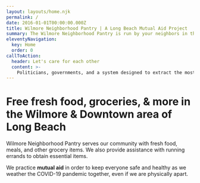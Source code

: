 ```yaml
---
layout: layouts/home.njk
permalink: /
date: 2016-01-01T00:00:00.000Z
title: Wilmore Neighborhood Pantry | A Long Beach Mutual Aid Project
summary: The Wilmore Neighborhood Pantry is run by your neighbors in the Wilmore and Downtown areas of Long Beach. We provide free food, groceries, and other services as mutual aid during the COVID-19 pandemic.
eleventyNavigation:
  key: Home
  order: 0
callToAction:
  header: Let's care for each other
  content: >-
    Politicians, governments, and a system designed to extract the most out of working people for the least in return have led us into disaster on a global scale. It's up to us to take care of one another and build the networks of support with our neighbors that will help us survive future disasters.
---
```


# Free fresh food, groceries, & more in the Wilmore & Downtown area of Long Beach

Wilmore Neighborhood Pantry serves our community with fresh food, meals, and other grocery items. We also provide assistance with running errands to obtain essential items.

We practice **mutual aid** in order to keep everyone safe and healthy as we weather the COVID-19 pandemic together, even if we are physically apart.

